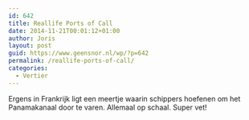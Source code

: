 ```yaml
---
id: 642
title: Reallife Ports of Call
date: 2014-11-21T00:01:12+01:00
author: Joris
layout: post
guid: https://www.geensnor.nl/wp/?p=642
permalink: /reallife-ports-of-call/
categories:
  - Vertier
---
```

Ergens in Frankrijk ligt een meertje waarin schippers hoefenen om het Panamakanaal door te varen. Allemaal op schaal. Super vet!

<span class="embed-youtube" style="text-align:center; display: block;"></span>